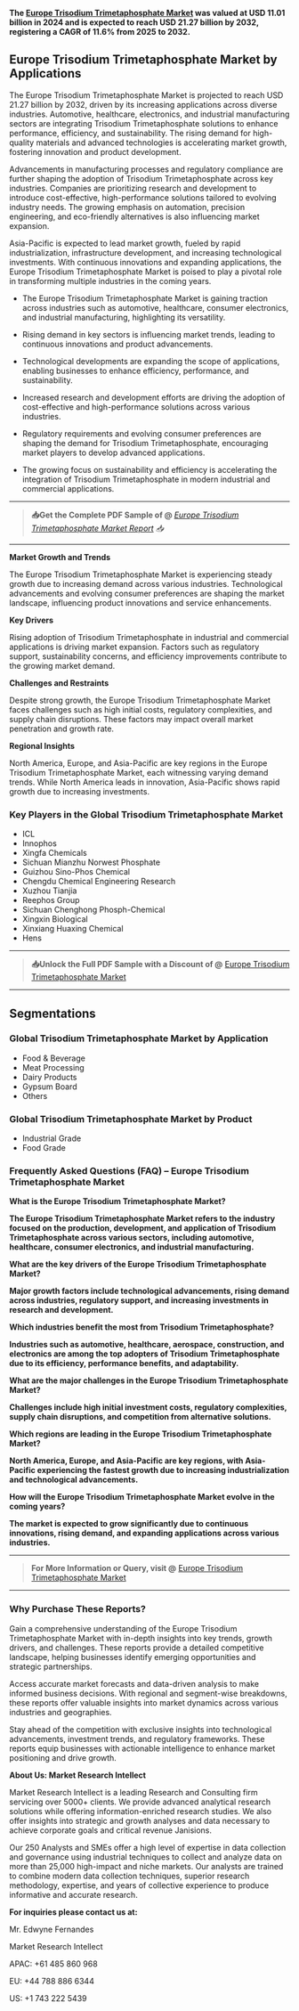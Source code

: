 <p><strong>The <a href="https://www.marketresearchintellect.com/download-sample/?rid=416309&amp;utm_source=Pulse-April-Europe&amp;utm_medium=852">Europe Trisodium Trimetaphosphate Market</a> was valued at USD 11.01 billion in 2024 and is expected to reach USD 21.27 billion by 2032, registering a CAGR of 11.6% from 2025 to 2032.</strong></p><h2>Europe Trisodium Trimetaphosphate Market by Applications&nbsp;</h2><p><p>The Europe Trisodium Trimetaphosphate Market is projected to reach USD 21.27 billion by 2032, driven by its increasing applications across diverse industries. Automotive, healthcare, electronics, and industrial manufacturing sectors are integrating Trisodium Trimetaphosphate solutions to enhance performance, efficiency, and sustainability. The rising demand for high-quality materials and advanced technologies is accelerating market growth, fostering innovation and product development.</p><p>Advancements in manufacturing processes and regulatory compliance are further shaping the adoption of Trisodium Trimetaphosphate across key industries. Companies are prioritizing research and development to introduce cost-effective, high-performance solutions tailored to evolving industry needs. The growing emphasis on automation, precision engineering, and eco-friendly alternatives is also influencing market expansion.</p><p>Asia-Pacific is expected to lead market growth, fueled by rapid industrialization, infrastructure development, and increasing technological investments. With continuous innovations and expanding applications, the Europe Trisodium Trimetaphosphate Market is poised to play a pivotal role in transforming multiple industries in the coming years.</p></p><ul><li><p>The Europe Trisodium Trimetaphosphate Market is gaining traction across industries such as automotive, healthcare, consumer electronics, and industrial manufacturing, highlighting its versatility.</p></li><li><p>Rising demand in key sectors is influencing market trends, leading to continuous innovations and product advancements.</p></li><li><p>Technological developments are expanding the scope of applications, enabling businesses to enhance efficiency, performance, and sustainability.</p></li><li><p>Increased research and development efforts are driving the adoption of cost-effective and high-performance solutions across various industries.</p></li><li><p>Regulatory requirements and evolving consumer preferences are shaping the demand for Trisodium Trimetaphosphate, encouraging market players to develop advanced applications.</p></li><li><p>The growing focus on sustainability and efficiency is accelerating the integration of Trisodium Trimetaphosphate in modern industrial and commercial applications.</p></li></ul><hr /><blockquote><p><strong><span class="font-[700]">📥Get the Complete PDF Sample of @ </span></strong><em><span class="font-[700]"><a href="https://www.marketresearchintellect.com/download-sample/?rid=416309&amp;utm_source=Pulse-April-Europe&amp;utm_medium=852" target="_blank" data-tracking-control-name="article-ssr-frontend-pulse_little-text-block" data-tracking-will-navigate="" data-test-link="">Europe Trisodium Trimetaphosphate Market Report</a>&nbsp;📥</span></em></p></blockquote><hr /><p class="" data-start="77" data-end="360"><strong data-start="77" data-end="105">Market Growth and Trends</strong></p><p class="" data-start="77" data-end="360">The Europe Trisodium Trimetaphosphate Market is experiencing steady growth due to increasing demand across various industries. Technological advancements and evolving consumer preferences are shaping the market landscape, influencing product innovations and service enhancements.</p><p class="" data-start="362" data-end="606"><strong data-start="362" data-end="377">Key Drivers</strong></p><p class="" data-start="362" data-end="606">Rising adoption of Trisodium Trimetaphosphate in industrial and commercial applications is driving market expansion. Factors such as regulatory support, sustainability concerns, and efficiency improvements contribute to the growing market demand.</p><p class="" data-start="608" data-end="849"><strong data-start="608" data-end="637">Challenges and Restraints</strong></p><p class="" data-start="608" data-end="849">Despite strong growth, the Europe Trisodium Trimetaphosphate Market faces challenges such as high initial costs, regulatory complexities, and supply chain disruptions. These factors may impact overall market penetration and growth rate.</p><p class="" data-start="851" data-end="1095"><strong data-start="851" data-end="872">Regional Insights</strong></p><p class="" data-start="851" data-end="1095">North America, Europe, and Asia-Pacific are key regions in the Europe Trisodium Trimetaphosphate Market, each witnessing varying demand trends. While North America leads in innovation, Asia-Pacific shows rapid growth due to increasing investments.</p><p><h3>Key Players in the Global Trisodium Trimetaphosphate Market </h3><ul><li>ICL</li><li>Innophos</li><li>Xingfa Chemicals</li><li>Sichuan Mianzhu Norwest Phosphate</li><li>Guizhou Sino-Phos Chemical</li><li>Chengdu Chemical Engineering Research</li><li>Xuzhou Tianjia</li><li>Reephos Group</li><li>Sichuan Chenghong Phosph-Chemical</li><li>Xingxin Biological</li><li>Xinxiang Huaxing Chemical</li><li>Hens</li></ul></p><hr /><blockquote><p><strong>📥Unlock the Full PDF Sample with a Discount of @</strong> <a href="https://www.marketresearchintellect.com/ask-for-discount/?rid=416309&amp;utm_source=Pulse-April-Europe&amp;utm_medium=852">Europe Trisodium Trimetaphosphate Market</a></p></blockquote><hr /><p><h2>Segmentations</h2><h3>Global Trisodium Trimetaphosphate Market by Application</h3><ul><li>Food & Beverage</li><li>Meat Processing</li><li>Dairy Products</li><li>Gypsum Board</li><li>Others</li></ul><h3>Global Trisodium Trimetaphosphate Market by Product</h3><ul><li>Industrial Grade</li><li>Food Grade</li></ul></p><h3><strong>Frequently Asked Questions (FAQ) &ndash; Europe Trisodium Trimetaphosphate Market</strong></h3><p><strong>What is the Europe Trisodium Trimetaphosphate Market?</strong></p><p><strong>The Europe Trisodium Trimetaphosphate Market refers to the industry focused on the production, development, and application of Trisodium Trimetaphosphate across various sectors, including automotive, healthcare, consumer electronics, and industrial manufacturing.</strong></p><p><strong>What are the key drivers of the Europe Trisodium Trimetaphosphate Market?</strong></p><p><strong>Major growth factors include technological advancements, rising demand across industries, regulatory support, and increasing investments in research and development.</strong></p><p><strong>Which industries benefit the most from Trisodium Trimetaphosphate?</strong></p><p><strong>Industries such as automotive, healthcare, aerospace, construction, and electronics are among the top adopters of Trisodium Trimetaphosphate due to its efficiency, performance benefits, and adaptability.</strong></p><p><strong>What are the major challenges in the Europe Trisodium Trimetaphosphate Market?</strong></p><p><strong>Challenges include high initial investment costs, regulatory complexities, supply chain disruptions, and competition from alternative solutions.</strong></p><p><strong>Which regions are leading in the Europe Trisodium Trimetaphosphate Market?</strong></p><p><strong>North America, Europe, and Asia-Pacific are key regions, with Asia-Pacific experiencing the fastest growth due to increasing industrialization and technological advancements.</strong></p><p><strong>How will the Europe Trisodium Trimetaphosphate Market evolve in the coming years?</strong></p><p><strong>The market is expected to grow significantly due to continuous innovations, rising demand, and expanding applications across various industries.</strong></p><hr /><blockquote><p><span class="font-[700]"><strong>For More Information or Query, visit&nbsp;@</strong>&nbsp;</span><span class="font-[700]"><a href="https://www.marketresearchintellect.com/product/global-trisodium-trimetaphosphate-market-size-and-forecast/?utm_source=Linkedin&utm_medium=852" target="_blank" data-tracking-control-name="article-ssr-frontend-pulse_little-text-block" data-tracking-will-navigate="" data-test-link="">Europe Trisodium Trimetaphosphate Market</a></span></p></blockquote><hr /><h3><strong data-start="0" data-end="31">Why Purchase These Reports?</strong></h3><p class="" data-start="35" data-end="297">Gain a comprehensive understanding of the Europe Trisodium Trimetaphosphate Market with in-depth insights into key trends, growth drivers, and challenges. These reports provide a detailed competitive landscape, helping businesses identify emerging opportunities and strategic partnerships.</p><p class="" data-start="299" data-end="540">Access accurate market forecasts and data-driven analysis to make informed business decisions. With regional and segment-wise breakdowns, these reports offer valuable insights into market dynamics across various industries and geographies.</p><p class="" data-start="542" data-end="784">Stay ahead of the competition with exclusive insights into technological advancements, investment trends, and regulatory frameworks. These reports equip businesses with actionable intelligence to enhance market positioning and drive growth.</p><p><strong><span class="font-[700]">About Us: Market Research Intellect</span></strong></p><p><span class="">Market Research Intellect is a leading Research and Consulting firm servicing over 5000+ clients. We provide advanced analytical research solutions while offering information-enriched research studies.&nbsp;</span>We also offer insights into strategic and growth analyses and data necessary to achieve corporate goals and critical revenue Janisions.</p><p><span class="">Our 250 Analysts and SMEs offer a high level of expertise in data collection and governance using industrial techniques to collect and analyze data on more than 25,000 high-impact and niche markets. Our analysts are trained to combine modern data collection techniques, superior research methodology, expertise, and years of collective experience to produce informative and accurate research.</span></p><p><strong>For inquiries please contact us at:</strong></p><p>Mr. Edwyne Fernandes</p><p>Market Research Intellect</p><p>APAC: +61 485 860 968</p><p>EU: +44 788 886 6344</p><p>US: +1 743 222 5439</p>